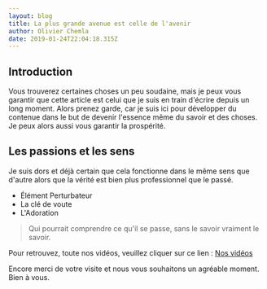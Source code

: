 ```yaml
---
layout: blog
title: La plus grande avenue est celle de l'avenir
author: Olivier Chemla
date: 2019-01-24T22:04:18.315Z
---
```

## Introduction

Vous trouverez certaines choses un peu soudaine, mais je peux vous garantir que cette article est celui que je suis en train d'écrire depuis un long moment. Alors prenez garde, car je suis ici pour développer du contenue dans le but de devenir l'essence même du savoir et des choses. Je peux alors aussi vous garantir la prospérité.

## Les passions et les sens

Je suis dors et déjà certain que cela fonctionne dans le même sens que d'autre alors que la vérité est bien plus professionnel que le passé.

* Élément Perturbateur
* La clé de voute
* L'Adoration

> Qui pourrait comprendre ce qu'il se passe, sans le savoir vraiment  le savoir.

Pour retrouvez, toute nos vidéos, veuillez cliquer sur ce lien : [Nos vidéos](google.fr)

Encore merci de votre visite et nous vous souhaitons un agréable moment. Bien à vous.
